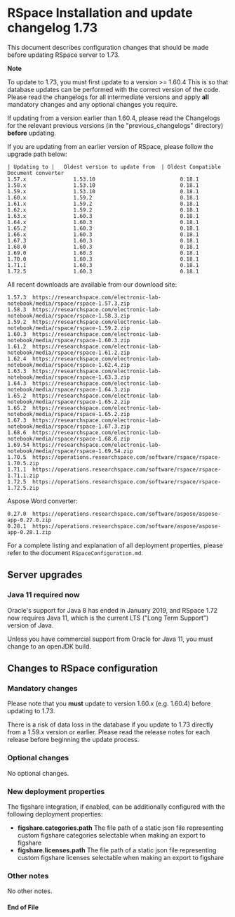 RSpace Installation and update changelog 1.73
=============================================

This document describes configuration changes that should be made before updating RSpace server to 1.73.

**Note** 

To update to  1.73, you must first update to a version >= 1.60.4
This is so that database updates can be performed with the correct version of the code.  
Please read the changelogs for all intermediate versions and apply **all** mandatory changes and any optional changes you require.

If updating from a version earlier than 1.60.4, please read the Changelogs for the relevant previous 
versions (in the "previous_changelogs" directory) **before** updating.

If you are updating from an earlier version of RSpace, please follow the upgrade path below:

    | Updating to |   Oldest version to update from  | Oldest Compatible Document converter
    1.57.x               1.53.10                           0.18.1
    1.58.x               1.53.10                           0.18.1
    1.59.x               1.53.10                           0.18.1 
    1.60.x               1.59.2                            0.18.1 
    1.61.x               1.59.2                            0.18.1 
    1.62.x               1.59.2                            0.18.1 
    1.63.x               1.60.3                            0.18.1
    1.64.x               1.60.3                            0.18.1
    1.65.2               1.60.3                            0.18.1   
    1.66.x               1.60.3                            0.18.1 
    1.67.3               1.60.3                            0.18.1  
    1.68.0               1.60.3                            0.18.1
    1.69.0               1.60.3                            0.18.1
    1.70.0               1.60.3                            0.18.1
    1.71.1               1.60.3                            0.18.1
    1.72.5               1.60.3                            0.18.1

All recent downloads are available from our download site:

    1.57.3  https://researchspace.com/electronic-lab-notebook/media/rspace/rspace-1.57.3.zip
    1.58.3  https://researchspace.com/electronic-lab-notebook/media/rspace/rspace-1.58.3.zip
    1.59.2  https://researchspace.com/electronic-lab-notebook/media/rspace/rspace-1.59.2.zip
    1.60.3  https://researchspace.com/electronic-lab-notebook/media/rspace/rspace-1.60.3.zip
    1.61.2  https://researchspace.com/electronic-lab-notebook/media/rspace/rspace-1.61.2.zip
    1.62.4  https://researchspace.com/electronic-lab-notebook/media/rspace/rspace-1.62.4.zip
    1.63.3  https://researchspace.com/electronic-lab-notebook/media/rspace/rspace-1.63.3.zip
    1.64.3  https://researchspace.com/electronic-lab-notebook/media/rspace/rspace-1.64.3.zip
    1.65.2  https://researchspace.com/electronic-lab-notebook/media/rspace/rspace-1.65.2.zip
    1.65.2  https://researchspace.com/electronic-lab-notebook/media/rspace/rspace-1.65.2.zip
    1.67.3  https://researchspace.com/electronic-lab-notebook/media/rspace/rspace-1.67.3.zip
    1.68.6  https://researchspace.com/electronic-lab-notebook/media/rspace/rspace-1.68.6.zip
    1.69.54 https://researchspace.com/electronic-lab-notebook/media/rspace/rspace-1.69.54.zip
    1.70.5  https://operations.researchspace.com/software/rspace/rspace-1.70.5.zip
    1.71.1  https://operations.researchspace.com/software/rspace/rspace-1.71.1.zip
    1.72.5  https://operations.researchspace.com/software/rspace/rspace-1.72.5.zip

 Aspose Word converter:
 
    0.27.0  https://operations.researchspace.com/software/aspose/aspose-app-0.27.0.zip
    0.28.1  https://operations.researchspace.com/software/aspose/aspose-app-0.28.1.zip

For a complete listing and explanation of all deployment properties, please refer to the document `RSpaceConfiguration.md`.

Server upgrades
---------------

### Java 11 required now

Oracle's support for Java 8 has ended in January 2019, and RSpace 1.72 now requires Java 11, which is the current LTS ("Long Term Support") version of Java. 
 
Unless you have commercial support from Oracle for Java 11, you must change to an openJDK build. 

Changes to RSpace configuration
-------------------------------

### Mandatory changes

Please note that you **must** update to version 1.60.x (e.g. 1.60.4) before updating to 1.73.

There is a risk of data loss in the database if you update to 1.73 directly from a 1.59.x version or earlier. Please read the release notes for each release before beginning the update process.

### Optional changes

  No optional changes.

### New deployment properties

The figshare integration, if enabled, can be additionally configured with the following deployment properties:
* **figshare.categories.path** The file path of a static json file representing custom figshare categories selectable when making an export to figshare
* **figshare.licenses.path** The file path of a static json file representing custom figshare licenses selectable when making an export to figshare


### Other notes

  No other notes.

#### End of File
